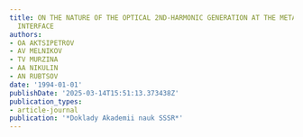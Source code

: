```yaml
---
title: ON THE NATURE OF THE OPTICAL 2ND-HARMONIC GENERATION AT THE METAL ELECTROLYTE
  INTERFACE
authors:
- OA AKTSIPETROV
- AV MELNIKOV
- TV MURZINA
- AA NIKULIN
- AN RUBTSOV
date: '1994-01-01'
publishDate: '2025-03-14T15:51:13.373438Z'
publication_types:
- article-journal
publication: '*Doklady Akademii nauk SSSR*'
---
```

